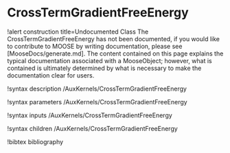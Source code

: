 <!-- MOOSE Documentation Stub: Remove this when content is added. -->

# CrossTermGradientFreeEnergy

!alert construction title=Undocumented Class
The CrossTermGradientFreeEnergy has not been documented, if you would like to contribute to MOOSE by
writing documentation, please see [MooseDocs/generate.md]. The content contained on this page explains
the typical documentation associated with a MooseObject; however, what is contained is ultimately
determined by what is necessary to make the documentation clear for users.

!syntax description /AuxKernels/CrossTermGradientFreeEnergy

!syntax parameters /AuxKernels/CrossTermGradientFreeEnergy

!syntax inputs /AuxKernels/CrossTermGradientFreeEnergy

!syntax children /AuxKernels/CrossTermGradientFreeEnergy

!bibtex bibliography
